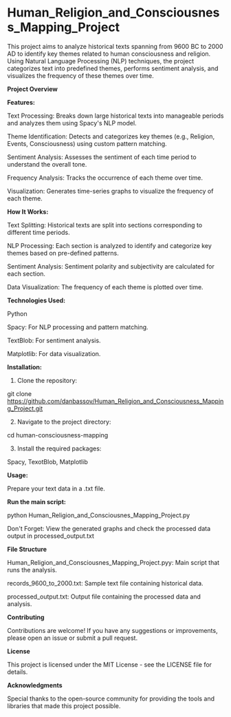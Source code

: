 # Human_Religion_and_Consciousness_Mapping_Project

This project aims to analyze historical texts spanning from 9600 BC to 2000 AD to identify key themes related to human consciousness and religion. Using Natural Language Processing (NLP) techniques, the project categorizes text into predefined themes, performs sentiment analysis, and visualizes the frequency of these themes over time.

**Project Overview**

**Features:**

Text Processing: Breaks down large historical texts into manageable periods and analyzes them using Spacy's NLP model.

Theme Identification: Detects and categorizes key themes (e.g., Religion, Events, Consciousness) using custom pattern matching.

Sentiment Analysis: Assesses the sentiment of each time period to understand the overall tone.

Frequency Analysis: Tracks the occurrence of each theme over time.

Visualization: Generates time-series graphs to visualize the frequency of each theme.

**How It Works:**

Text Splitting: Historical texts are split into sections corresponding to different time periods.

NLP Processing: Each section is analyzed to identify and categorize key themes based on pre-defined patterns.

Sentiment Analysis: Sentiment polarity and subjectivity are calculated for each section.

Data Visualization: The frequency of each theme is plotted over time.

**Technologies Used:**

Python

Spacy: For NLP processing and pattern matching.

TextBlob: For sentiment analysis.

Matplotlib: For data visualization.


**Installation:**

1) Clone the repository:

git clone https://github.com/danbassov/Human_Religion_and_Consciousness_Mapping_Project.git

2) Navigate to the project directory:

cd human-consciousness-mapping

3) Install the required packages:

Spacy, TexotBlob, Matplotlib

**Usage:**

Prepare your text data in a .txt file.

**Run the main script:**

python Human_Religion_and_Consciousnes_Mapping_Project.py

Don't Forget: View the generated graphs and check the processed data output in processed_output.txt

**File Structure**

Human_Religion_and_Consciousnes_Mapping_Project.pyy: Main script that runs the analysis.

records_9600_to_2000.txt: Sample text file containing historical data.

processed_output.txt: Output file containing the processed data and analysis.

**Contributing**

Contributions are welcome! If you have any suggestions or improvements, please open an issue or submit a pull request.

**License**

This project is licensed under the MIT License - see the LICENSE file for details.

**Acknowledgments**

Special thanks to the open-source community for providing the tools and libraries that made this project possible.
